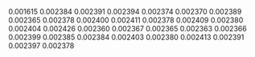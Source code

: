 0.001615
0.002384
0.002391
0.002394
0.002374
0.002370
0.002389
0.002365
0.002378
0.002400
0.002411
0.002378
0.002409
0.002380
0.002404
0.002426
0.002360
0.002367
0.002365
0.002363
0.002366
0.002399
0.002385
0.002384
0.002403
0.002380
0.002413
0.002391
0.002397
0.002378
